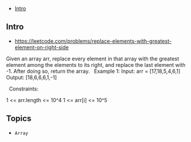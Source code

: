 - [Intro](#intro)

## Intro

- https://leetcode.com/problems/replace-elements-with-greatest-element-on-right-side

Given an array arr, replace every element in that array with the greatest element among the elements to its right, and replace the last element with -1.
After doing so, return the array.
 
Example 1:
Input: arr = [17,18,5,4,6,1]
Output: [18,6,6,6,1,-1]

 
Constraints:

1 <= arr.length <= 10^4
1 <= arr[i] <= 10^5


## Topics

- `Array`


